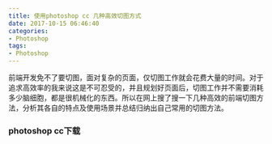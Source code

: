 ```yaml
---
title: 使用photoshop cc 几种高效切图方式
date: 2017-10-15 06:46:40
categories: 
- Photoshop
tags: 
- Photoshop
---
```

前端开发免不了要切图，面对复杂的页面，仅切图工作就会花费大量的时间。对于追求高效率的我来说这是不可忍受的，并且规划好页面后，切图工作并不需要消耗多少脑细胞，都是很机械化的东西。所以在网上搜了搜一下几种高效的前端切图方法，分析其各自的特点及使用场景并总结归纳出自己常用的切图方法。
<!-- more -->
### photoshop cc下载



### 
